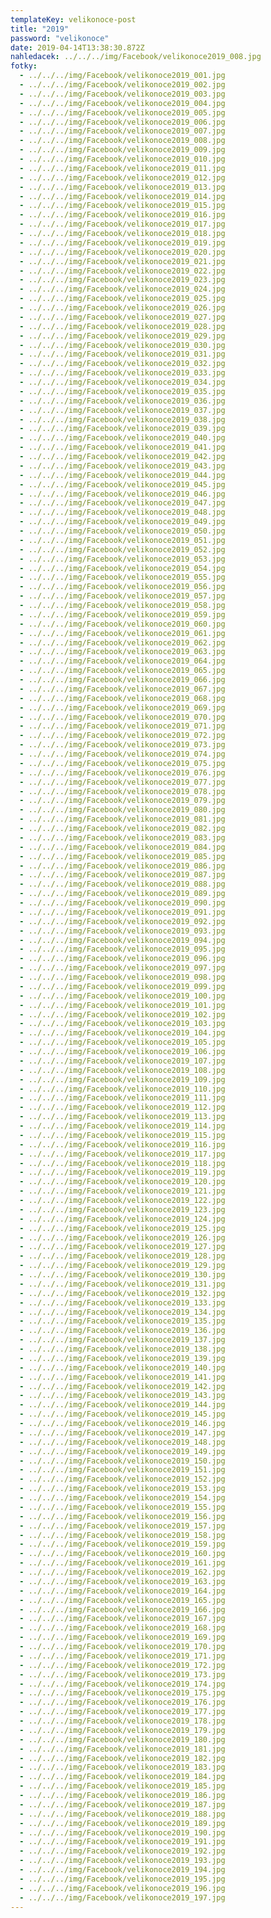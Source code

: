 ```yaml
---
templateKey: velikonoce-post
title: "2019"
password: "velikonoce"
date: 2019-04-14T13:38:30.872Z
nahledacek: ../../../img/Facebook/velikonoce2019_008.jpg
fotky:
  - ../../../img/Facebook/velikonoce2019_001.jpg
  - ../../../img/Facebook/velikonoce2019_002.jpg
  - ../../../img/Facebook/velikonoce2019_003.jpg
  - ../../../img/Facebook/velikonoce2019_004.jpg
  - ../../../img/Facebook/velikonoce2019_005.jpg
  - ../../../img/Facebook/velikonoce2019_006.jpg
  - ../../../img/Facebook/velikonoce2019_007.jpg
  - ../../../img/Facebook/velikonoce2019_008.jpg
  - ../../../img/Facebook/velikonoce2019_009.jpg
  - ../../../img/Facebook/velikonoce2019_010.jpg
  - ../../../img/Facebook/velikonoce2019_011.jpg
  - ../../../img/Facebook/velikonoce2019_012.jpg
  - ../../../img/Facebook/velikonoce2019_013.jpg
  - ../../../img/Facebook/velikonoce2019_014.jpg
  - ../../../img/Facebook/velikonoce2019_015.jpg
  - ../../../img/Facebook/velikonoce2019_016.jpg
  - ../../../img/Facebook/velikonoce2019_017.jpg
  - ../../../img/Facebook/velikonoce2019_018.jpg
  - ../../../img/Facebook/velikonoce2019_019.jpg
  - ../../../img/Facebook/velikonoce2019_020.jpg
  - ../../../img/Facebook/velikonoce2019_021.jpg
  - ../../../img/Facebook/velikonoce2019_022.jpg
  - ../../../img/Facebook/velikonoce2019_023.jpg
  - ../../../img/Facebook/velikonoce2019_024.jpg
  - ../../../img/Facebook/velikonoce2019_025.jpg
  - ../../../img/Facebook/velikonoce2019_026.jpg
  - ../../../img/Facebook/velikonoce2019_027.jpg
  - ../../../img/Facebook/velikonoce2019_028.jpg
  - ../../../img/Facebook/velikonoce2019_029.jpg
  - ../../../img/Facebook/velikonoce2019_030.jpg
  - ../../../img/Facebook/velikonoce2019_031.jpg
  - ../../../img/Facebook/velikonoce2019_032.jpg
  - ../../../img/Facebook/velikonoce2019_033.jpg
  - ../../../img/Facebook/velikonoce2019_034.jpg
  - ../../../img/Facebook/velikonoce2019_035.jpg
  - ../../../img/Facebook/velikonoce2019_036.jpg
  - ../../../img/Facebook/velikonoce2019_037.jpg
  - ../../../img/Facebook/velikonoce2019_038.jpg
  - ../../../img/Facebook/velikonoce2019_039.jpg
  - ../../../img/Facebook/velikonoce2019_040.jpg
  - ../../../img/Facebook/velikonoce2019_041.jpg
  - ../../../img/Facebook/velikonoce2019_042.jpg
  - ../../../img/Facebook/velikonoce2019_043.jpg
  - ../../../img/Facebook/velikonoce2019_044.jpg
  - ../../../img/Facebook/velikonoce2019_045.jpg
  - ../../../img/Facebook/velikonoce2019_046.jpg
  - ../../../img/Facebook/velikonoce2019_047.jpg
  - ../../../img/Facebook/velikonoce2019_048.jpg
  - ../../../img/Facebook/velikonoce2019_049.jpg
  - ../../../img/Facebook/velikonoce2019_050.jpg
  - ../../../img/Facebook/velikonoce2019_051.jpg
  - ../../../img/Facebook/velikonoce2019_052.jpg
  - ../../../img/Facebook/velikonoce2019_053.jpg
  - ../../../img/Facebook/velikonoce2019_054.jpg
  - ../../../img/Facebook/velikonoce2019_055.jpg
  - ../../../img/Facebook/velikonoce2019_056.jpg
  - ../../../img/Facebook/velikonoce2019_057.jpg
  - ../../../img/Facebook/velikonoce2019_058.jpg
  - ../../../img/Facebook/velikonoce2019_059.jpg
  - ../../../img/Facebook/velikonoce2019_060.jpg
  - ../../../img/Facebook/velikonoce2019_061.jpg
  - ../../../img/Facebook/velikonoce2019_062.jpg
  - ../../../img/Facebook/velikonoce2019_063.jpg
  - ../../../img/Facebook/velikonoce2019_064.jpg
  - ../../../img/Facebook/velikonoce2019_065.jpg
  - ../../../img/Facebook/velikonoce2019_066.jpg
  - ../../../img/Facebook/velikonoce2019_067.jpg
  - ../../../img/Facebook/velikonoce2019_068.jpg
  - ../../../img/Facebook/velikonoce2019_069.jpg
  - ../../../img/Facebook/velikonoce2019_070.jpg
  - ../../../img/Facebook/velikonoce2019_071.jpg
  - ../../../img/Facebook/velikonoce2019_072.jpg
  - ../../../img/Facebook/velikonoce2019_073.jpg
  - ../../../img/Facebook/velikonoce2019_074.jpg
  - ../../../img/Facebook/velikonoce2019_075.jpg
  - ../../../img/Facebook/velikonoce2019_076.jpg
  - ../../../img/Facebook/velikonoce2019_077.jpg
  - ../../../img/Facebook/velikonoce2019_078.jpg
  - ../../../img/Facebook/velikonoce2019_079.jpg
  - ../../../img/Facebook/velikonoce2019_080.jpg
  - ../../../img/Facebook/velikonoce2019_081.jpg
  - ../../../img/Facebook/velikonoce2019_082.jpg
  - ../../../img/Facebook/velikonoce2019_083.jpg
  - ../../../img/Facebook/velikonoce2019_084.jpg
  - ../../../img/Facebook/velikonoce2019_085.jpg
  - ../../../img/Facebook/velikonoce2019_086.jpg
  - ../../../img/Facebook/velikonoce2019_087.jpg
  - ../../../img/Facebook/velikonoce2019_088.jpg
  - ../../../img/Facebook/velikonoce2019_089.jpg
  - ../../../img/Facebook/velikonoce2019_090.jpg
  - ../../../img/Facebook/velikonoce2019_091.jpg
  - ../../../img/Facebook/velikonoce2019_092.jpg
  - ../../../img/Facebook/velikonoce2019_093.jpg
  - ../../../img/Facebook/velikonoce2019_094.jpg
  - ../../../img/Facebook/velikonoce2019_095.jpg
  - ../../../img/Facebook/velikonoce2019_096.jpg
  - ../../../img/Facebook/velikonoce2019_097.jpg
  - ../../../img/Facebook/velikonoce2019_098.jpg
  - ../../../img/Facebook/velikonoce2019_099.jpg
  - ../../../img/Facebook/velikonoce2019_100.jpg
  - ../../../img/Facebook/velikonoce2019_101.jpg
  - ../../../img/Facebook/velikonoce2019_102.jpg
  - ../../../img/Facebook/velikonoce2019_103.jpg
  - ../../../img/Facebook/velikonoce2019_104.jpg
  - ../../../img/Facebook/velikonoce2019_105.jpg
  - ../../../img/Facebook/velikonoce2019_106.jpg
  - ../../../img/Facebook/velikonoce2019_107.jpg
  - ../../../img/Facebook/velikonoce2019_108.jpg
  - ../../../img/Facebook/velikonoce2019_109.jpg
  - ../../../img/Facebook/velikonoce2019_110.jpg
  - ../../../img/Facebook/velikonoce2019_111.jpg
  - ../../../img/Facebook/velikonoce2019_112.jpg
  - ../../../img/Facebook/velikonoce2019_113.jpg
  - ../../../img/Facebook/velikonoce2019_114.jpg
  - ../../../img/Facebook/velikonoce2019_115.jpg
  - ../../../img/Facebook/velikonoce2019_116.jpg
  - ../../../img/Facebook/velikonoce2019_117.jpg
  - ../../../img/Facebook/velikonoce2019_118.jpg
  - ../../../img/Facebook/velikonoce2019_119.jpg
  - ../../../img/Facebook/velikonoce2019_120.jpg
  - ../../../img/Facebook/velikonoce2019_121.jpg
  - ../../../img/Facebook/velikonoce2019_122.jpg
  - ../../../img/Facebook/velikonoce2019_123.jpg
  - ../../../img/Facebook/velikonoce2019_124.jpg
  - ../../../img/Facebook/velikonoce2019_125.jpg
  - ../../../img/Facebook/velikonoce2019_126.jpg
  - ../../../img/Facebook/velikonoce2019_127.jpg
  - ../../../img/Facebook/velikonoce2019_128.jpg
  - ../../../img/Facebook/velikonoce2019_129.jpg
  - ../../../img/Facebook/velikonoce2019_130.jpg
  - ../../../img/Facebook/velikonoce2019_131.jpg
  - ../../../img/Facebook/velikonoce2019_132.jpg
  - ../../../img/Facebook/velikonoce2019_133.jpg
  - ../../../img/Facebook/velikonoce2019_134.jpg
  - ../../../img/Facebook/velikonoce2019_135.jpg
  - ../../../img/Facebook/velikonoce2019_136.jpg
  - ../../../img/Facebook/velikonoce2019_137.jpg
  - ../../../img/Facebook/velikonoce2019_138.jpg
  - ../../../img/Facebook/velikonoce2019_139.jpg
  - ../../../img/Facebook/velikonoce2019_140.jpg
  - ../../../img/Facebook/velikonoce2019_141.jpg
  - ../../../img/Facebook/velikonoce2019_142.jpg
  - ../../../img/Facebook/velikonoce2019_143.jpg
  - ../../../img/Facebook/velikonoce2019_144.jpg
  - ../../../img/Facebook/velikonoce2019_145.jpg
  - ../../../img/Facebook/velikonoce2019_146.jpg
  - ../../../img/Facebook/velikonoce2019_147.jpg
  - ../../../img/Facebook/velikonoce2019_148.jpg
  - ../../../img/Facebook/velikonoce2019_149.jpg
  - ../../../img/Facebook/velikonoce2019_150.jpg
  - ../../../img/Facebook/velikonoce2019_151.jpg
  - ../../../img/Facebook/velikonoce2019_152.jpg
  - ../../../img/Facebook/velikonoce2019_153.jpg
  - ../../../img/Facebook/velikonoce2019_154.jpg
  - ../../../img/Facebook/velikonoce2019_155.jpg
  - ../../../img/Facebook/velikonoce2019_156.jpg
  - ../../../img/Facebook/velikonoce2019_157.jpg
  - ../../../img/Facebook/velikonoce2019_158.jpg
  - ../../../img/Facebook/velikonoce2019_159.jpg
  - ../../../img/Facebook/velikonoce2019_160.jpg
  - ../../../img/Facebook/velikonoce2019_161.jpg
  - ../../../img/Facebook/velikonoce2019_162.jpg
  - ../../../img/Facebook/velikonoce2019_163.jpg
  - ../../../img/Facebook/velikonoce2019_164.jpg
  - ../../../img/Facebook/velikonoce2019_165.jpg
  - ../../../img/Facebook/velikonoce2019_166.jpg
  - ../../../img/Facebook/velikonoce2019_167.jpg
  - ../../../img/Facebook/velikonoce2019_168.jpg
  - ../../../img/Facebook/velikonoce2019_169.jpg
  - ../../../img/Facebook/velikonoce2019_170.jpg
  - ../../../img/Facebook/velikonoce2019_171.jpg
  - ../../../img/Facebook/velikonoce2019_172.jpg
  - ../../../img/Facebook/velikonoce2019_173.jpg
  - ../../../img/Facebook/velikonoce2019_174.jpg
  - ../../../img/Facebook/velikonoce2019_175.jpg
  - ../../../img/Facebook/velikonoce2019_176.jpg
  - ../../../img/Facebook/velikonoce2019_177.jpg
  - ../../../img/Facebook/velikonoce2019_178.jpg
  - ../../../img/Facebook/velikonoce2019_179.jpg
  - ../../../img/Facebook/velikonoce2019_180.jpg
  - ../../../img/Facebook/velikonoce2019_181.jpg
  - ../../../img/Facebook/velikonoce2019_182.jpg
  - ../../../img/Facebook/velikonoce2019_183.jpg
  - ../../../img/Facebook/velikonoce2019_184.jpg
  - ../../../img/Facebook/velikonoce2019_185.jpg
  - ../../../img/Facebook/velikonoce2019_186.jpg
  - ../../../img/Facebook/velikonoce2019_187.jpg
  - ../../../img/Facebook/velikonoce2019_188.jpg
  - ../../../img/Facebook/velikonoce2019_189.jpg
  - ../../../img/Facebook/velikonoce2019_190.jpg
  - ../../../img/Facebook/velikonoce2019_191.jpg
  - ../../../img/Facebook/velikonoce2019_192.jpg
  - ../../../img/Facebook/velikonoce2019_193.jpg
  - ../../../img/Facebook/velikonoce2019_194.jpg
  - ../../../img/Facebook/velikonoce2019_195.jpg
  - ../../../img/Facebook/velikonoce2019_196.jpg
  - ../../../img/Facebook/velikonoce2019_197.jpg
---
```

